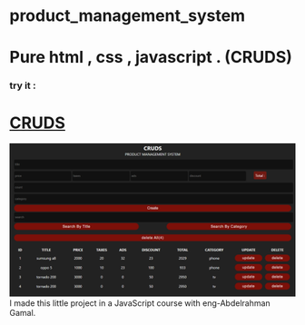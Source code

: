 ﻿# product_management_system
# Pure html , css , javascript . (CRUDS)
### try it :
# [CRUDS](https://mohamedtahacs.github.io/product_management_system/)
![Screenshot](pr1.png)
I made this little project in a JavaScript course with eng-Abdelrahman Gamal.
